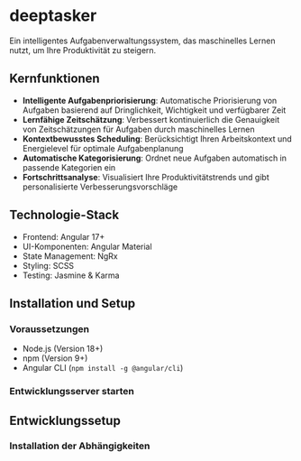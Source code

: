 # deeptasker

Ein intelligentes Aufgabenverwaltungssystem, das maschinelles Lernen nutzt, um Ihre Produktivität zu steigern.

## Kernfunktionen

- **Intelligente Aufgabenpriorisierung**: Automatische Priorisierung von Aufgaben basierend auf Dringlichkeit, Wichtigkeit und verfügbarer Zeit
- **Lernfähige Zeitschätzung**: Verbessert kontinuierlich die Genauigkeit von Zeitschätzungen für Aufgaben durch maschinelles Lernen
- **Kontextbewusstes Scheduling**: Berücksichtigt Ihren Arbeitskontext und Energielevel für optimale Aufgabenplanung
- **Automatische Kategorisierung**: Ordnet neue Aufgaben automatisch in passende Kategorien ein
- **Fortschrittsanalyse**: Visualisiert Ihre Produktivitätstrends und gibt personalisierte Verbesserungsvorschläge

## Technologie-Stack

- Frontend: Angular 17+
- UI-Komponenten: Angular Material
- State Management: NgRx
- Styling: SCSS
- Testing: Jasmine & Karma

## Installation und Setup

### Voraussetzungen
- Node.js (Version 18+)
- npm (Version 9+)
- Angular CLI (`npm install -g @angular/cli`)

### Entwicklungsserver starten

## Entwicklungssetup

### Installation der Abhängigkeiten

